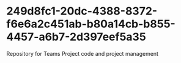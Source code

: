 # 249d8fc1-20dc-4388-8372-f6e6a2c451ab-b80a14cb-b855-4457-a6b7-2d397eef5a35
Repository for Teams Project code and project management
